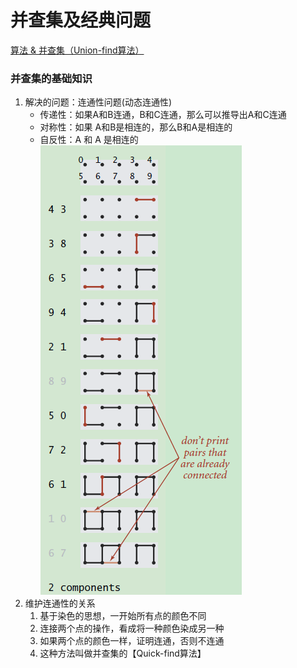 # 并查集及经典问题

[算法 & 并查集（Union-find算法）](https://blog.csdn.net/ayydead/article/details/107696502)
### 并查集的基础知识
1. 解决的问题：连通性问题(动态连通性)
    - 传递性：如果A和B连通，B和C连通，那么可以推导出A和C连通
    - 对称性：如果 A和B是相连的，那么B和A是相连的
    - 自反性：A 和 A 是相连的
![image](./images/20160908212440463.png)
2. 维护连通性的关系
    1. 基于染色的思想，一开始所有点的颜色不同
    2. 连接两个点的操作，看成将一种颜色染成另一种
    3. 如果两个点的颜色一样，证明连通，否则不连通
    4. 这种方法叫做并查集的【Quick-find算法】

### 

###

### 




